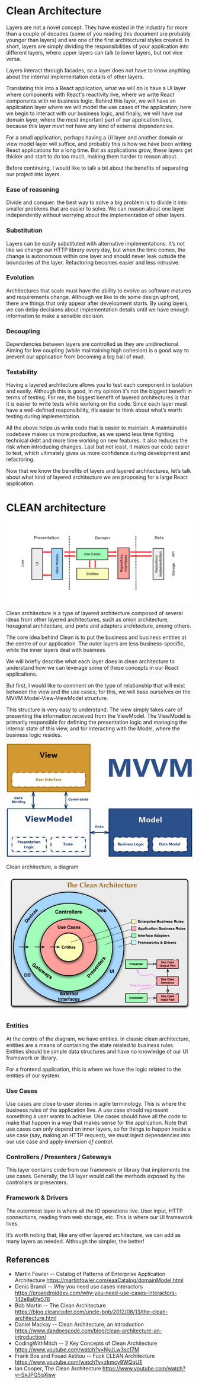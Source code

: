 # Clean Architecture

Layers are not a novel concept. They have existed in the industry for more than a couple of decades (some of you reading this document are probably younger than layers) and are one of the first architectural styles created. In short, layers are simply dividing the responsibilities of your application into different layers, where upper layers can talk to lower layers, but not vice versa.

Layers interact through facades, so a layer does not have to know anything about the internal implementation details of other layers.

Translating this into a React application, what we will do is have a UI layer where components with React's reactivity live, where we write React components with _no_ business logic. Behind this layer, we will have an application layer where we will model the use cases of the application; here we begin to interact with our business logic, and finally, we will have our domain layer, where the most important part of our application lives, because this layer _must not_ have any kind of external dependencies.

For a small application, perhaps having a UI layer and another domain or view model layer will suffice, and probably this is how we have been writing React applications for a long time. But as applications grow, these layers get thicker and start to do too much, making them harder to reason about.

Before continuing, I would like to talk a bit about the benefits of separating our project into layers.

### **Ease of reasoning**

Divide and conquer: the best way to solve a big problem is to divide it into smaller problems that are easier to solve. We can reason about one layer independently without worrying about the implementation of other layers.

### **Substitution**

Layers can be easily substituted with alternative implementations. It’s not like we change our HTTP library every day, but when the time comes, the change is autonomous within one layer and should never leak outside the boundaries of the layer. Refactoring becomes easier and less intrusive.

### **Evolution**

Architectures that scale must have the ability to evolve as software matures and requirements change. Although we like to do some design upfront, there are things that only appear after development starts. By using layers, we can delay decisions about implementation details until we have enough information to make a sensible decision.

### **Decoupling**

Dependencies between layers are controlled as they are unidirectional. Aiming for low coupling (while maintaining high cohesion) is a good way to prevent our application from becoming a big ball of mud.

### **Testability**

Having a layered architecture allows you to test each component in isolation and easily. Although this is good, in my opinion it’s not the biggest benefit in terms of testing. For me, the biggest benefit of layered architectures is that it is easier to write tests while working on the code. Since each layer must have a well-defined responsibility, it’s easier to think about what’s worth testing during implementation.

All the above helps us write code that is easier to maintain. A maintainable codebase makes us more productive, as we spend less time fighting technical debt and more time working on new features. It also reduces the risk when introducing changes. Last but not least, it makes our code easier to test, which ultimately gives us more confidence during development and refactoring.

Now that we know the benefits of layers and layered architectures, let’s talk about what kind of layered architecture we are proposing for a large React application.

# **CLEAN architecture**

![Untitled](layers-diagram.png)

Clean architecture is a type of layered architecture composed of several ideas from other layered architectures, such as onion architecture, hexagonal architecture, and ports and adapters architecture, among others.

The core idea behind Clean is to put the business and business entities at the centre of our application. The outer layers are less business-specific, while the inner layers deal with business.

We will briefly describe what each layer does in clean architecture to understand how we can leverage some of these concepts in our React applications.

But first, I would like to comment on the type of relationship that will exist between the view and the use cases; for this, we will base ourselves on the MVVM Model-View-ViewModel structure.

This structure is very easy to understand. The view simply takes care of presenting the information received from the ViewModel. The ViewModel is primarily responsible for defining the presentation logic and managing the internal state of this view, and for interacting with the Model, where the business logic resides.

![Untitled](mvvm.jpg)

Clean architecture, a diagram

![Untitled](clean-architecture.jpg)

### **Entities**

At the centre of the diagram, we have entities. In classic clean architecture, entities are a means of containing the state related to business rules. Entities should be simple data structures and have no knowledge of our UI framework or library.

For a frontend application, this is where we have the logic related to the entities of our system.

### **Use Cases**

Use cases are close to user stories in agile terminology. This is where the business rules of the application live. A use case should represent something a user wants to achieve. Use cases should have all the code to make that happen in a way that makes sense for the application. Note that use cases can only depend on inner layers, so for things to happen inside a use case (say, making an HTTP request), we must inject dependencies into our use case and apply _inversion of control_.

### **Controllers / Presenters / Gateways**

This layer contains code from our framework or library that implements the use cases. Generally, the UI layer would call the methods exposed by the controllers or presenters.

### **Framework & Drivers**

The outermost layer is where all the IO operations live. User input, HTTP connections, reading from web storage, etc. This is where our UI framework lives.

It’s worth noting that, like any other layered architecture, we can add as many layers as needed. Although the simpler, the better!

## **References**

-   Martin Fowler -- Catalog of Patterns of Enterprise Application Architecture <https://martinfowler.com/eaaCatalog/domainModel.html>
-   Denis Brandi -- Why you need use cases interactors <https://proandroiddev.com/why-you-need-use-cases-interactors-142e8a6fe576>
-   Bob Martin -- The Clean Architecture <https://blog.cleancoder.com/uncle-bob/2012/08/13/the-clean-architecture.html>
-   Daniel Mackay -- Clean Architecture, an introduction <https://www.dandoescode.com/blog/clean-architecture-an-introduction/>
-   CodingWithMitch -- 2 Key Concepts of Clean Architecture <https://www.youtube.com/watch?v=NyJLw3sc17M>
-   Frank Bos and Fouad Astitou -- Fuck CLEAN Architecture <https://www.youtube.com/watch?v=zkmcy9WQqUE>
-   Ian Cooper, The Clean Architecture <https://www.youtube.com/watch?v=SxJPQ5qXisw>
